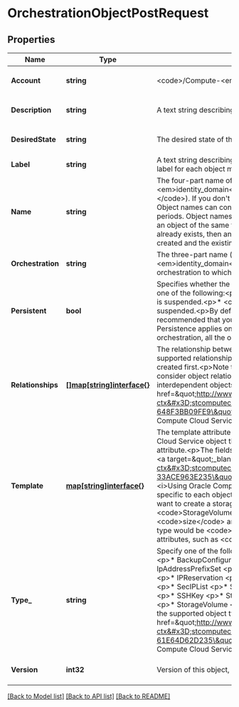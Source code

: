 # OrchestrationObjectPostRequest

## Properties
Name | Type | Description | Notes
------------ | ------------- | ------------- | -------------
**Account** | **string** | &lt;code&gt;/Compute-&lt;em&gt;identity_domain&lt;/em&gt;/default&lt;/code&gt; | [optional] [default to null]
**Description** | **string** |  A text string describing the object. | [optional] [default to null]
**DesiredState** | **string** | The desired state of this object | [optional] [default to null]
**Label** | **string** | A text string describing the object. Labels can&#39;t include spaces. In an orchestration, the label for each object must be unique. Maximum length is 256 characters. | [default to null]
**Name** | **string** |  The four-part name of the object (&lt;code&gt;/Compute-&lt;em&gt;identity_domain&lt;/em&gt;/&lt;em&gt;user&lt;/em&gt;/&lt;em&gt;orchestration&lt;/em&gt;/&lt;em&gt;object&lt;/em&gt;&lt;/code&gt;). If you don&#39;t specify a name for this object, the name is generated automatically. Object names can contain only alphanumeric characters, hyphens, underscores, and periods. Object names are case-sensitive. When you specify the object name, ensure that an object of the same type and with the same name doesn&#39;t already exist. If such a object already exists, then another object of the same type and with the same name won&#39;t be created and the existing object won&#39;t be updated. | [optional] [default to null]
**Orchestration** | **string** | The three-part name (&lt;code&gt;/Compute-&lt;em&gt;identity_domain&lt;/em&gt;/&lt;em&gt;user&lt;/em&gt;/&lt;em&gt;object&lt;/em&gt;&lt;/code&gt;) of the orchestration to which the object belongs. | [default to null]
**Persistent** | **bool** | Specifies whether the object should persist when the orchestration is suspended. Specify one of the following:&lt;p&gt;* &lt;code&gt;true&lt;/code&gt;: The object persists when the orchestration is suspended.&lt;p&gt;*  &lt;code&gt;false&lt;/code&gt;: The object is deleted when the orchestration is suspended.&lt;p&gt;By default, &lt;code&gt;persistent&lt;/code&gt; is set to &lt;code&gt;false&lt;/code&gt;. It is recommended that you specify true for storage volumes and other critical objects. Persistence applies only when you&#39;re suspending an orchestration. When you terminate an orchestration, all the objects defined in it are deleted. | [optional] [default to null]
**Relationships** | [**[]map[string]interface{}**](map.md) | The relationship between the objects that are created by this orchestration. The only supported relationship is depends, indicating that the specified target objects must be created first.&lt;p&gt;Note that when recovering from a failure, the orchestration doesn&#39;t consider object relationships. Orchestrations v2 use object references to recover interdependent objects to a healthy state. See&lt;a target&#x3D;\&quot;_blank\&quot; href&#x3D;\&quot;http://www.oracle.com/pls/topic/lookup?ctx&#x3D;stcomputecs&amp;id&#x3D;STCSG-GUID-B3732A3E-2E16-4643-9C28-648F3BB09FE9\&quot;&gt;Object References and Relationships&lt;/a&gt; in &lt;i&gt;Using Oracle Compute Cloud Service (IaaS)&lt;/i&gt;. | [optional] [default to null]
**Template** | [**map[string]interface{}**](interface{}.md) |  The template attribute defines the properties or characteristics of the Oracle Compute Cloud Service object that you want to create, as specified by the &lt;code&gt;type&lt;/code&gt; attribute.&lt;p&gt;The fields in the template section vary depending on the specified type. See &lt;a target&#x3D;\&quot;_blank\&quot; href&#x3D;\&quot;http://www.oracle.com/pls/topic/lookup?ctx&#x3D;stcomputecs&amp;id&#x3D;STCSG-GUID-B5D59289-8892-4C4C-8DA6-33ACE963E235\&quot;&gt;Orchestration v2 Attributes Specific to Each Object Type&lt;/a&gt; in &lt;i&gt;Using Oracle Compute Cloud Service (IaaS)&lt;/i&gt; to determine the parameters that are specific to each object &lt;code&gt;type&lt;/code&gt; that you want to create.&lt;p&gt;For example, if you want to create a storage volume, the &lt;code&gt;type&lt;/code&gt; would be &lt;code&gt;StorageVolume&lt;/code&gt;, and the &lt;code&gt;template&lt;/code&gt; would include &lt;code&gt;size&lt;/code&gt; and &lt;code&gt;bootable&lt;/code&gt;. If you want to create an instance, the type would be &lt;code&gt;Instance&lt;/code&gt;, and the template would include instance-specific attributes, such as &lt;code&gt;imagelist&lt;/code&gt; and &lt;code&gt;shape&lt;/code&gt;. | [default to null]
**Type_** | **string** | Specify one of the following object types that you want to create.&lt;p&gt;* Acl &lt;p&gt;* Backup &lt;p&gt;* BackupConfiguration &lt;p&gt;* Instance &lt;p&gt;* IpAddressAssociation &lt;p&gt;* IpAddressPrefixSet &lt;p&gt;* IpAddressReservation &lt;p&gt;* IpNetwork &lt;p&gt;* IpNetworkExchange &lt;p&gt;* IPReservation &lt;p&gt;* OSSContainer &lt;p&gt;* Restore &lt;p&gt;* Route &lt;p&gt;* SecApplication &lt;p&gt;* SecIPList &lt;p&gt;* SecList &lt;p&gt;* SecRule &lt;p&gt;* SecurityProtocol &lt;p&gt;* SecurityRule &lt;p&gt;* SSHKey &lt;p&gt;* StorageAttachment &lt;p&gt;* StorageSnapshot &lt;p&gt;* StorageSnapshot &lt;p&gt;* StorageVolume &lt;p&gt;* VirtualNicSet &lt;p&gt;For the most up-to-date information about the supported object types, see &lt;a target&#x3D;\&quot;_blank\&quot; href&#x3D;\&quot;http://www.oracle.com/pls/topic/lookup?ctx&#x3D;stcomputecs&amp;id&#x3D;STCSG-GUID-2D49EB53-324B-4B5F-B7F7-61E64D62D235\&quot;&gt;Object Types in Orchestgations v2&lt;/a&gt; in &lt;i&gt;Using Oracle Compute Cloud Service (IaaS)&lt;/i&gt;. | [default to null]
**Version** | **int32** | Version of this object, generated by the server | [optional] [default to null]

[[Back to Model list]](../README.md#documentation-for-models) [[Back to API list]](../README.md#documentation-for-api-endpoints) [[Back to README]](../README.md)


